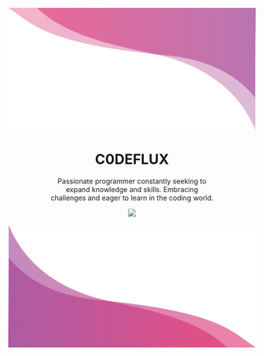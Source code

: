 <p align="right">
  <img src="image.png" height="250px">
</p>


<h1 align="center">C0DEFLUX</h3>
<p align="center" style="padding-inline: 5rem;">Passionate programmer constantly seeking to expand knowledge and skills. Embracing challenges and eager to learn in the coding world.</p>

<div align="center">
  <img src="https://github-readme-streak-stats.herokuapp.com/?user=C0DEFLUX&theme=radical&hide_border=false">
</div>


<p align="left">
  <img src="wave.png" height="250px">
</p>
